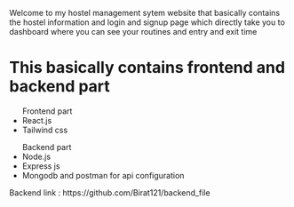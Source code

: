 Welcome to my hostel management sytem website that basically contains the hostel information and login and signup page which directly take you to dashboard where you can see your routines and entry and exit time
<h1>
  This basically contains frontend and backend part
</h1>
<ul>
  Frontend part
  <li>
    React.js
  </li>
  <li>
    Tailwind css
  </li>
</ul>
<ul>
  Backend part
  <li>
    Node.js
  </li>
  <li>
    Express js
  </li>
  <li>
    Mongodb and postman for api configuration
  </li>
</ul>
Backend link : https://github.com/Birat121/backend_file
